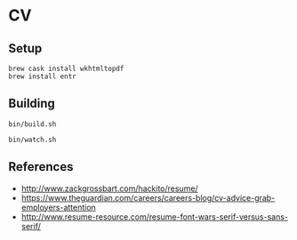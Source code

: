 # CV

## Setup
```shell
brew cask install wkhtmltopdf
brew install entr
```

## Building
```shell
bin/build.sh
```

```shell
bin/watch.sh
```

## References
- http://www.zackgrossbart.com/hackito/resume/
- https://www.theguardian.com/careers/careers-blog/cv-advice-grab-employers-attention
- http://www.resume-resource.com/resume-font-wars-serif-versus-sans-serif/
